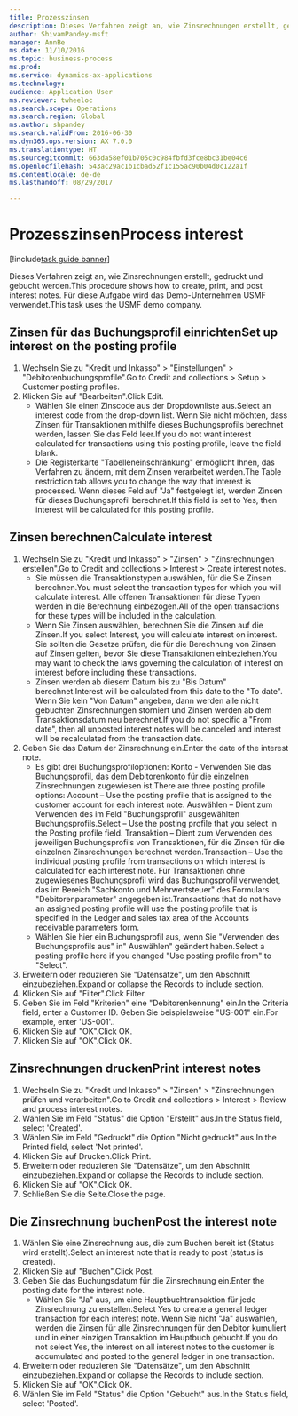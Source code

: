 ```yaml
--- 
title: Prozesszinsen
description: Dieses Verfahren zeigt an, wie Zinsrechnungen erstellt, gedruckt und gebucht werden.
author: ShivamPandey-msft
manager: AnnBe
ms.date: 11/10/2016
ms.topic: business-process
ms.prod: 
ms.service: dynamics-ax-applications
ms.technology: 
audience: Application User
ms.reviewer: twheeloc
ms.search.scope: Operations
ms.search.region: Global
ms.author: shpandey
ms.search.validFrom: 2016-06-30
ms.dyn365.ops.version: AX 7.0.0
ms.translationtype: HT
ms.sourcegitcommit: 663da58ef01b705c0c984fbfd3fce8bc31be04c6
ms.openlocfilehash: 543ac29ac1b1cbad52f1c155ac90b04d0c122a1f
ms.contentlocale: de-de
ms.lasthandoff: 08/29/2017

---
```

# <a name="process-interest"></a><span data-ttu-id="94f02-103">Prozesszinsen</span><span class="sxs-lookup"><span data-stu-id="94f02-103">Process interest</span></span>

[!include[task guide banner](../../includes/task-guide-banner.md)]

<span data-ttu-id="94f02-104">Dieses Verfahren zeigt an, wie Zinsrechnungen erstellt, gedruckt und gebucht werden.</span><span class="sxs-lookup"><span data-stu-id="94f02-104">This procedure shows how to create, print, and post interest notes.</span></span> <span data-ttu-id="94f02-105">Für diese Aufgabe wird das Demo-Unternehmen USMF verwendet.</span><span class="sxs-lookup"><span data-stu-id="94f02-105">This task uses the USMF demo company.</span></span>


## <a name="set-up-interest-on-the-posting-profile"></a><span data-ttu-id="94f02-106">Zinsen für das Buchungsprofil einrichten</span><span class="sxs-lookup"><span data-stu-id="94f02-106">Set up interest on the posting profile</span></span>
1. <span data-ttu-id="94f02-107">Wechseln Sie zu "Kredit und Inkasso" > "Einstellungen" > "Debitorenbuchungsprofile".</span><span class="sxs-lookup"><span data-stu-id="94f02-107">Go to Credit and collections > Setup > Customer posting profiles.</span></span>
2. <span data-ttu-id="94f02-108">Klicken Sie auf "Bearbeiten".</span><span class="sxs-lookup"><span data-stu-id="94f02-108">Click Edit.</span></span>
    * <span data-ttu-id="94f02-109">Wählen Sie einen Zinscode aus der Dropdownliste aus.</span><span class="sxs-lookup"><span data-stu-id="94f02-109">Select an interest code from the drop-down list.</span></span> <span data-ttu-id="94f02-110">Wenn Sie nicht möchten, dass Zinsen für Transaktionen mithilfe dieses Buchungsprofils berechnet werden, lassen Sie das Feld leer.</span><span class="sxs-lookup"><span data-stu-id="94f02-110">If you do not want interest calculated for transactions using this posting profile, leave the field blank.</span></span>  
    * <span data-ttu-id="94f02-111">Die Registerkarte "Tabelleneinschränkung" ermöglicht Ihnen, das Verfahren zu ändern, mit dem Zinsen verarbeitet werden.</span><span class="sxs-lookup"><span data-stu-id="94f02-111">The Table restriction tab allows you to change the way that interest is processed.</span></span> <span data-ttu-id="94f02-112">Wenn dieses Feld auf "Ja" festgelegt ist, werden Zinsen für dieses Buchungsprofil berechnet.</span><span class="sxs-lookup"><span data-stu-id="94f02-112">If this field is set to Yes, then interest will be calculated for this posting profile.</span></span>  

## <a name="calculate-interest"></a><span data-ttu-id="94f02-113">Zinsen berechnen</span><span class="sxs-lookup"><span data-stu-id="94f02-113">Calculate interest</span></span>
1. <span data-ttu-id="94f02-114">Wechseln Sie zu "Kredit und Inkasso" > "Zinsen" > "Zinsrechnungen erstellen".</span><span class="sxs-lookup"><span data-stu-id="94f02-114">Go to Credit and collections > Interest > Create interest notes.</span></span>
    * <span data-ttu-id="94f02-115">Sie müssen die Transaktionstypen auswählen, für die Sie Zinsen berechnen.</span><span class="sxs-lookup"><span data-stu-id="94f02-115">You must select the transaction types for which you will calculate interest.</span></span> <span data-ttu-id="94f02-116">Alle offenen Transaktionen für diese Typen werden in die Berechnung einbezogen.</span><span class="sxs-lookup"><span data-stu-id="94f02-116">All of the open transactions for these types will be included in the calculation.</span></span>  
    * <span data-ttu-id="94f02-117">Wenn Sie Zinsen auswählen, berechnen Sie die Zinsen auf die Zinsen.</span><span class="sxs-lookup"><span data-stu-id="94f02-117">If you select Interest, you will calculate interest on interest.</span></span> <span data-ttu-id="94f02-118">Sie sollten die Gesetze prüfen, die für die Berechnung von Zinsen auf Zinsen gelten, bevor Sie diese Transaktionen einbeziehen.</span><span class="sxs-lookup"><span data-stu-id="94f02-118">You may want to check the laws governing the calculation of interest on interest before including these transactions.</span></span>  
    * <span data-ttu-id="94f02-119">Zinsen werden ab diesem Datum bis zu "Bis Datum" berechnet.</span><span class="sxs-lookup"><span data-stu-id="94f02-119">Interest will be calculated from this date to the "To date".</span></span> <span data-ttu-id="94f02-120">Wenn Sie kein "Von Datum" angeben, dann werden alle nicht gebuchten Zinsrechnungen storniert und Zinsen werden ab dem Transaktionsdatum neu berechnet.</span><span class="sxs-lookup"><span data-stu-id="94f02-120">If you do not specific a "From date", then all unposted interest notes will be canceled and interest will be recalculated from the transaction date.</span></span>  
2. <span data-ttu-id="94f02-121">Geben Sie das Datum der Zinsrechnung ein.</span><span class="sxs-lookup"><span data-stu-id="94f02-121">Enter the date of the interest note.</span></span>
    * <span data-ttu-id="94f02-122">Es gibt drei Buchungsprofiloptionen: Konto - Verwenden Sie das Buchungsprofil, das dem Debitorenkonto für die einzelnen Zinsrechnungen zugewiesen ist.</span><span class="sxs-lookup"><span data-stu-id="94f02-122">There are three posting profile options:   Account – Use the posting profile that is assigned to the customer account for each interest note.</span></span>   <span data-ttu-id="94f02-123">Auswählen – Dient zum Verwenden des im Feld "Buchungsprofil" ausgewählten Buchungsprofils.</span><span class="sxs-lookup"><span data-stu-id="94f02-123">Select – Use the posting profile that you select in the Posting profile field.</span></span>   <span data-ttu-id="94f02-124">Transaktion – Dient zum Verwenden des jeweiligen Buchungsprofils von Transaktionen, für die Zinsen für die einzelnen Zinsrechnungen berechnet werden.</span><span class="sxs-lookup"><span data-stu-id="94f02-124">Transaction – Use the individual posting profile from transactions on which interest is calculated for each interest note.</span></span> <span data-ttu-id="94f02-125">Für Transaktionen ohne zugewiesenes Buchungsprofil wird das Buchungsprofil verwendet, das im Bereich "Sachkonto und Mehrwertsteuer" des Formulars "Debitorenparameter" angegeben ist.</span><span class="sxs-lookup"><span data-stu-id="94f02-125">Transactions that do not have an assigned posting profile will use the posting profile that is specified in the Ledger and sales tax area of the Accounts receivable parameters form.</span></span>  
    * <span data-ttu-id="94f02-126">Wählen Sie hier ein Buchungsprofil aus, wenn Sie "Verwenden des Buchungsprofils aus" in" Auswählen" geändert haben.</span><span class="sxs-lookup"><span data-stu-id="94f02-126">Select a posting profile here if you changed "Use posting profile from" to "Select".</span></span>  
3. <span data-ttu-id="94f02-127">Erweitern oder reduzieren Sie "Datensätze", um den Abschnitt einzubeziehen.</span><span class="sxs-lookup"><span data-stu-id="94f02-127">Expand or collapse the Records to include section.</span></span>
4. <span data-ttu-id="94f02-128">Klicken Sie auf "Filter".</span><span class="sxs-lookup"><span data-stu-id="94f02-128">Click Filter.</span></span>
5. <span data-ttu-id="94f02-129">Geben Sie im Feld "Kriterien" eine "Debitorenkennung" ein.</span><span class="sxs-lookup"><span data-stu-id="94f02-129">In the Criteria field, enter a Customer ID.</span></span> <span data-ttu-id="94f02-130">Geben Sie beispielsweise "US-001" ein.</span><span class="sxs-lookup"><span data-stu-id="94f02-130">For example, enter 'US-001'..</span></span>
6. <span data-ttu-id="94f02-131">Klicken Sie auf "OK".</span><span class="sxs-lookup"><span data-stu-id="94f02-131">Click OK.</span></span>
7. <span data-ttu-id="94f02-132">Klicken Sie auf "OK".</span><span class="sxs-lookup"><span data-stu-id="94f02-132">Click OK.</span></span>

## <a name="print-interest-notes"></a><span data-ttu-id="94f02-133">Zinsrechnungen drucken</span><span class="sxs-lookup"><span data-stu-id="94f02-133">Print interest notes</span></span>
1. <span data-ttu-id="94f02-134">Wechseln Sie zu "Kredit und Inkasso" > "Zinsen" > "Zinsrechnungen prüfen und verarbeiten".</span><span class="sxs-lookup"><span data-stu-id="94f02-134">Go to Credit and collections > Interest > Review and process interest notes.</span></span>
2. <span data-ttu-id="94f02-135">Wählen Sie im Feld "Status" die Option "Erstellt" aus.</span><span class="sxs-lookup"><span data-stu-id="94f02-135">In the Status field, select 'Created'.</span></span>
3. <span data-ttu-id="94f02-136">Wählen Sie im Feld "Gedruckt" die Option "Nicht gedruckt" aus.</span><span class="sxs-lookup"><span data-stu-id="94f02-136">In the Printed field, select 'Not printed'.</span></span>
4. <span data-ttu-id="94f02-137">Klicken Sie auf Drucken.</span><span class="sxs-lookup"><span data-stu-id="94f02-137">Click Print.</span></span>
5. <span data-ttu-id="94f02-138">Erweitern oder reduzieren Sie "Datensätze", um den Abschnitt einzubeziehen.</span><span class="sxs-lookup"><span data-stu-id="94f02-138">Expand or collapse the Records to include section.</span></span>
6. <span data-ttu-id="94f02-139">Klicken Sie auf "OK".</span><span class="sxs-lookup"><span data-stu-id="94f02-139">Click OK.</span></span>
7. <span data-ttu-id="94f02-140">Schließen Sie die Seite.</span><span class="sxs-lookup"><span data-stu-id="94f02-140">Close the page.</span></span>

## <a name="post-the-interest-note"></a><span data-ttu-id="94f02-141">Die Zinsrechnung buchen</span><span class="sxs-lookup"><span data-stu-id="94f02-141">Post the interest note</span></span>
1. <span data-ttu-id="94f02-142">Wählen Sie eine Zinsrechnung aus, die zum Buchen bereit ist (Status wird erstellt).</span><span class="sxs-lookup"><span data-stu-id="94f02-142">Select an interest note that is ready to post (status is created).</span></span>
2. <span data-ttu-id="94f02-143">Klicken Sie auf "Buchen".</span><span class="sxs-lookup"><span data-stu-id="94f02-143">Click Post.</span></span>
3. <span data-ttu-id="94f02-144">Geben Sie das Buchungsdatum für die Zinsrechnung ein.</span><span class="sxs-lookup"><span data-stu-id="94f02-144">Enter the posting date for the interest note.</span></span>
    * <span data-ttu-id="94f02-145">Wählen Sie "Ja" aus, um eine Hauptbuchtransaktion für jede Zinsrechnung zu erstellen.</span><span class="sxs-lookup"><span data-stu-id="94f02-145">Select Yes to create a general ledger transaction for each interest note.</span></span>     <span data-ttu-id="94f02-146">Wenn Sie nicht "Ja" auswählen, werden die Zinsen für alle Zinsrechnungen für den Debitor kumuliert und in einer einzigen Transaktion im Hauptbuch gebucht.</span><span class="sxs-lookup"><span data-stu-id="94f02-146">If you do not select Yes, the interest on all interest notes to the customer is accumulated and posted to the general ledger in one transaction.</span></span>  
4. <span data-ttu-id="94f02-147">Erweitern oder reduzieren Sie "Datensätze", um den Abschnitt einzubeziehen.</span><span class="sxs-lookup"><span data-stu-id="94f02-147">Expand or collapse the Records to include section.</span></span>
5. <span data-ttu-id="94f02-148">Klicken Sie auf "OK".</span><span class="sxs-lookup"><span data-stu-id="94f02-148">Click OK.</span></span>
6. <span data-ttu-id="94f02-149">Wählen Sie im Feld "Status" die Option "Gebucht" aus.</span><span class="sxs-lookup"><span data-stu-id="94f02-149">In the Status field, select 'Posted'.</span></span>


